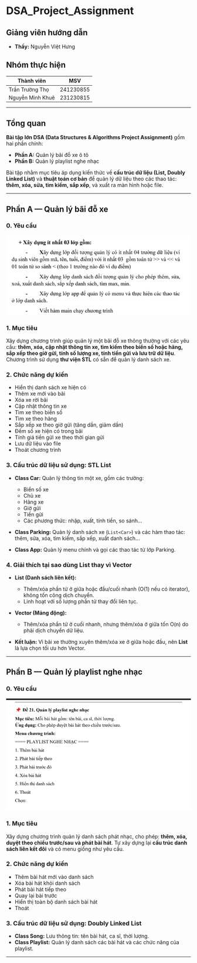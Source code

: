 # DSA_Project_Assignment

## Giảng viên hướng dẫn

- **Thầy:** Nguyễn Việt Hưng

## Nhóm thực hiện

| Thành viên       | MSV       |
| ---------------- | --------- |
| Trần Trường Thọ  | 241230855 |
| Nguyễn Minh Khuê | 231230815 |

---

## Tổng quan

**Bài tập lớn DSA (Data Structures & Algorithms Project Assignment)** gồm hai phần chính:

- **Phần A:** Quản lý bãi đỗ xe ô tô
- **Phần B:** Quản lý playlist nghe nhạc

Bài tập nhằm mục tiêu áp dụng kiến thức về **cấu trúc dữ liệu (List, Doubly Linked List)** và **thuật toán cơ bản** để quản lý dữ liệu theo các thao tác: **thêm, xóa, sửa, tìm kiếm, sắp xếp**, và xuất ra màn hình hoặc file.

---

## Phần A — Quản lý bãi đỗ xe

### 0. Yêu cầu

![Yêu cầu bài toán A](./image/partA.png)

### 1. Mục tiêu

Xây dựng chương trình giúp quản lý một bãi đỗ xe thông thường với các yêu cầu: **thêm, xóa, cập nhật thông tin xe, tìm kiếm theo biển số hoặc hãng, sắp xếp theo giờ gửi, tính số lượng xe, tính tiền gửi và lưu trữ dữ liệu**. Chương trình sử dụng **thư viện STL** có sẵn để quản lý danh sách xe.

### 2. Chức năng dự kiến

- Hiển thị danh sách xe hiện có
- Thêm xe mới vào bãi
- Xóa xe rời bãi
- Cập nhật thông tin xe
- Tìm xe theo biển số
- Tìm xe theo hãng
- Sắp xếp xe theo giờ gửi (tăng dần, giảm dần)
- Đếm số xe hiện có trong bãi
- Tính giá tiền gửi xe theo thời gian gửi
- Lưu dữ liệu vào file
- Thoát chương trình

### 3. Cấu trúc dữ liệu sử dụng: **STL List**

- **Class Car:** Quản lý thông tin một xe, gồm các trường:

  - Biển số xe
  - Chủ xe
  - Hãng xe
  - Giờ gửi
  - Tiền gửi
  - Các phương thức: nhập, xuất, tính tiền, so sánh...

- **Class Parking:** Quản lý danh sách xe (`List<Car>`) và các hàm thao tác: thêm, sửa, xóa, tìm kiếm, sắp xếp, xuất danh sách...

- **Class App:** Quản lý menu chính và gọi các thao tác từ lớp Parking.

### 4. Giải thích tại sao dùng List thay vì Vector

- **List (Danh sách liên kết):**

  - Thêm/xóa phần tử ở giữa hoặc đầu/cuối nhanh (O(1) nếu có iterator), không tốn công dịch chuyển.
  - Linh hoạt với số lượng phần tử thay đổi liên tục.

- **Vector (Mảng động):**

  - Thêm/xóa phần tử ở cuối nhanh, nhưng thêm/xóa ở giữa tốn O(n) do phải dịch chuyển dữ liệu.

- **Kết luận:** Vì bãi xe thường xuyên thêm/xóa xe ở giữa hoặc đầu, nên **List** là lựa chọn tối ưu hơn Vector.

---

## Phần B — Quản lý playlist nghe nhạc

### 0. Yêu cầu

![Yêu cầu bài toán B](./image/partB.png)

### 1. Mục tiêu

Xây dựng chương trình quản lý danh sách phát nhạc, cho phép: **thêm, xóa, duyệt theo chiều trước/sau và phát bài hát**. Tự xây dựng lại **cấu trúc danh sách liên kết đôi** và có menu giống như yêu cầu.

### 2. Chức năng dự kiến

- Thêm bài hát mới vào danh sách
- Xóa bài hát khỏi danh sách
- Phát bài hát tiếp theo
- Quay lại bài trước
- Hiển thị toàn bộ danh sách bài hát
- Thoát

### 3. Cấu trúc dữ liệu sử dụng: **Doubly Linked List**

- **Class Song:** Lưu thông tin: tên bài hát, ca sĩ, thời lượng.
- **Class Playlist:** Quản lý danh sách các bài hát và các chức năng của playlist.

---
